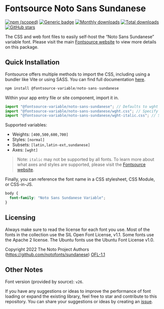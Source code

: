 # Fontsource Noto Sans Sundanese

[![npm (scoped)](https://img.shields.io/npm/v/@fontsource-variable/noto-sans-sundanese?color=brightgreen)](https://www.npmjs.com/package/@fontsource-variable/noto-sans-sundanese) [![Generic badge](https://img.shields.io/badge/fontsource-passing-brightgreen)](https://github.com/fontsource/fontsource) [![Monthly downloads](https://badgen.net/npm/dm/@fontsource-variable/noto-sans-sundanese)](https://github.com/fontsource/fontsource) [![Total downloads](https://badgen.net/npm/dt/@fontsource-variable/noto-sans-sundanese)](https://github.com/fontsource/fontsource) [![GitHub stars](https://img.shields.io/github/stars/fontsource/fontsource.svg?style=social&label=Star)](https://github.com/fontsource/fontsource/stargazers)

The CSS and web font files to easily self-host the “Noto Sans Sundanese” variable font. Please visit the main [Fontsource website](https://fontsource.org/fonts/noto-sans-sundanese) to view more details on this package.

## Quick Installation

Fontsource offers multiple methods to import the CSS, including using a bundler like Vite or using SASS. You can find full documentation [here](https://fontsource.org/docs/getting-started/introduction).

```javascript
npm install @fontsource-variable/noto-sans-sundanese
```

Within your app entry file or site component, import it in.

```javascript
import "@fontsource-variable/noto-sans-sundanese"; // Defaults to wght axis
import "@fontsource-variable/noto-sans-sundanese/wght.css"; // Specify axis
import "@fontsource-variable/noto-sans-sundanese/wght-italic.css"; // Specify axis and style
```

Supported variables:
- Weights: `[400,500,600,700]`
- Styles: `[normal]`
- Subsets: `[latin,latin-ext,sundanese]`
- Axes: `[wght]`

> Note: `italic` may not be supported by all fonts. To learn more about what axes and styles are supported, please visit the [Fontsource website](https://fontsource.org/fonts/noto-sans-sundanese).

Finally, you can reference the font name in a CSS stylesheet, CSS Module, or CSS-in-JS.

```css
body {
  font-family: "Noto Sans Sundanese Variable";
}
```

## Licensing
Always make sure to read the license for each font you use. Most of the fonts in the collection use the SIL Open Font License, v1.1. Some fonts use the Apache 2 license. The Ubuntu fonts use the Ubuntu Font License v1.0.

Copyright 2022 The Noto Project Authors (https://github.com/notofonts/sundanese)
[OFL-1.1](http://scripts.sil.org/OFL)

## Other Notes
Font version (provided by source): `v26`.

If you have any suggestions or ideas to improve the performance of font loading or expand the existing library, feel free to star and contribute to this repository. You can share your suggestions or ideas by creating an [issue](https://github.com/fontsource/fontsource/issues).